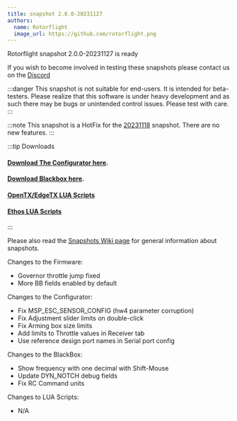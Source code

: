 ```yaml
---
title: snapshot 2.0.0-20231127
authors:
  name: Rotorflight
  image_url: https://github.com/rotorflight.png
---
```


Rotorflight snapshot 2.0.0-20231127 is ready

 If you wish to become involved in testing these snapshots please contact us on the [Discord](https://discord.gg/6QUySXdEvd)

:::danger
This snapshot is not suitable for end-users. It is intended for beta-testers. Please realize that this software is under heavy development and as such there may be bugs or unintended control issues. Please test with care.
:::

:::note
This snapshot is a HotFix for the [20231118](https://github.com/rotorflight/rotorflight/wiki/News#rotorflight-snapshot-200-20231118-is-ready) snapshot. There are no new features.
:::

:::tip Downloads 
#### [Download The Configurator here](https://github.com/rotorflight/rotorflight-configurator/releases/tag/snapshot%2F2.0.0-20231127).  
#### [Download Blackbox here](https://github.com/rotorflight/rotorflight-blackbox/releases/tag/snapshot%2F2.0.0-20231127).  
#### [OpenTX/EdgeTX LUA Scripts](https://github.com/rotorflight/rotorflight-lua-scripts/releases/tag/snapshot%2F2.0.0-20231118)  
#### [Ethos LUA Scripts](https://github.com/rotorflight/rotorflight-lua-ethos/releases/tag/snapshot%2F2.0.0-20231118)
:::

Please also read the [Snapshots Wiki page](https://github.com/rotorflight/rotorflight/wiki/Snapshots) for general information about snapshots.

Changes to the Firmware:
* Governor throttle jump fixed
* More BB fields enabled by default

Changes to the Configurator:
* Fix MSP_ESC_SENSOR_CONFIG (hw4 parameter corruption)
* Fix Adjustment slider limits on double-click
* Fix Arming box size limits
* Add limits to Throttle values in Receiver tab
* Use reference design port names in Serial port config

Changes to the BlackBox:
* Show frequency with one decimal with Shift-Mouse
* Update DYN_NOTCH debug fields
* Fix RC Command units

Changes to LUA Scripts:
* N/A